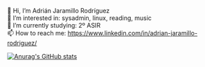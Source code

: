 👋 Hi, I’m Adrián Jaramillo Rodríguez  
👀 I’m interested in: sysadmin, linux, reading, music  
🌱 I’m currently studying: 2º ASIR  
📫 How to reach me: https://www.linkedin.com/in/adrian-jaramillo-rodriguez/

[![Anurag's GitHub stats](https://github-readme-stats.vercel.app/api?username=adriasir123)](https://github.com/anuraghazra/github-readme-stats)

<!---
adriasir123/adriasir123 is a ✨ special ✨ repository because its `README.md` (this file) appears on your GitHub profile.
You can click the Preview link to take a look at your changes.
--->
